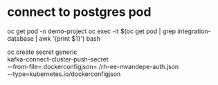 # connect to postgres pod
oc get pod -n demo-project
oc exec -it $(oc get pod | grep integration-database  | awk '{print $1}') bash


oc create secret generic \
    kafka-connect-cluster-push-secret \
    --from-file=.dockerconfigjson=./rh-ee-mvandepe-auth.json \
    --type=kubernetes.io/dockerconfigjson
